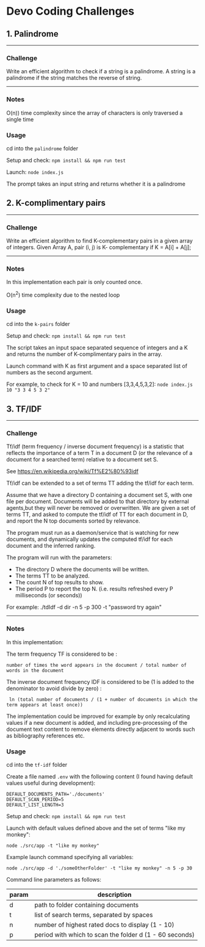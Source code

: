 # Devo Coding Challenges

## 1. Palindrome

---

### Challenge

Write an efficient algorithm to check if a string is a palindrome. A string is a palindrome if the string matches the reverse of string. 

---

### Notes

O(n<sup></sup>)) time complexity since the array of characters is only traversed a single time

### Usage

cd into the ``palindrome`` folder

Setup and check: ``npm install && npm run test``

Launch: ``node index.js``

The prompt takes an input string and returns whether it is a palindrome

## 2. K-complimentary pairs

---
### Challenge 

Write an efficient algorithm to find K-complementary pairs in a given array of integers.
Given Array A, pair (i, j) is K- complementary if K = A[i] + A[j];

---

### Notes

In this implementation each pair is only counted once. 

O(n<sup>2</sup>) time complexity due to the nested loop
### Usage

cd into the ``k-pairs`` folder

Setup and check: ``npm install && npm run test``

The script takes an input space separated sequence of integers and a K and returns the number of K-complimentary pairs in the array.

Launch command with K as first argument and a space separated list of numbers as the second argument.

For example, to check for K = 10 and numbers [3,3,4,5,3,2]: ``node index.js 10 "3 3 4 5 3 2" ``

## 3. TF/IDF

---

### Challenge

Tf/idf (term frequency / inverse document frequency) is a statistic that reflects the importance of a term T in a document D (or the relevance of a document for a searched term) relative to a document set S.

See https://en.wikipedia.org/wiki/Tf%E2%80%93idf 

Tf/idf can be extended to a set of terms TT adding the tf/idf for each term. 

Assume that we have a directory D containing a document set S, with one file per document. Documents will be added to that directory by external agents,but they will never be removed or overwritten. We are given a set of terms TT, and asked to compute the tf/idf of TT for each document in D, and report the N top documents sorted by relevance. 

The program must run as a daemon/service that is watching for new documents, and dynamically updates the computed tf/idf for each document and the inferred ranking. 

The program will run with the parameters:
- The directory D where the documents will be written. 
- The terms TT to be analyzed. 
- The count N of top results to show. 
- The period P to report the top N. (i.e. results refreshed every P milliseconds (or seconds))

For example: ./tdIdf -d dir -n 5 -p 300 -t "password try again"

---

### Notes

In this implementation:

The term frequency TF is considered to be :

 ``number of times the word appears in the document / total number of words in the document``

The inverse document frequency IDF is considered to be (1 is added to the denominator to avoid divide by zero) :

`` ln (total number of documents / (1 + number of documents in which the term appears at least once))``

The implementation could be improved for example by only recalculating values if a new document is added, and including pre-processing of the document text content to remove elements directly adjacent to words such as bibliography references etc.

### Usage

cd into the ``tf-idf`` folder

Create a file named ``.env`` with the following content (I found having default values useful during development):

```
DEFAULT_DOCUMENTS_PATH='./documents'
DEFAULT_SCAN_PERIOD=5
DEFAULT_LIST_LENGTH=3
```
Setup and check: ``npm install && npm run test``

Launch with default values defined above and the set of terms "like my monkey":

``node ./src/app -t "like my monkey"``

Example launch command specifying all variables:

``node ./src/app -d './someOtherFolder' -t "like my monkey" -n 5 -p 30``

Command line parameters as follows: 

|param|description|
|---|---|
|d|path to folder containing documents|
|t|list of search terms, separated by spaces|
|n|number of highest rated docs to display (1 - 10)|
|p|period with which to scan the folder d (1 - 60 seconds)|
